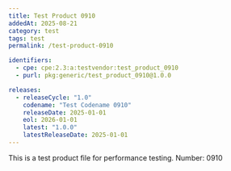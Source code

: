 ```yaml
---
title: Test Product 0910
addedAt: 2025-08-21
category: test
tags: test
permalink: /test-product-0910

identifiers:
  - cpe: cpe:2.3:a:testvendor:test_product_0910
  - purl: pkg:generic/test_product_0910@1.0.0

releases:
  - releaseCycle: "1.0"
    codename: "Test Codename 0910"
    releaseDate: 2025-01-01
    eol: 2026-01-01
    latest: "1.0.0"
    latestReleaseDate: 2025-01-01
---
```


This is a test product file for performance testing. Number: 0910
